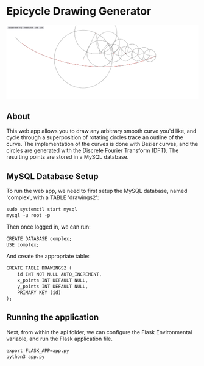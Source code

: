 # Epicycle Drawing Generator #

![Epicycle Drawing](images/Epicycle_example.png)

## About ##
This web app allows you to draw any arbitrary smooth curve you'd like, and cycle through a superposition of rotating circles trace an outline of the curve. The implementation of the curves is done with Bezier curves, and the circles are generated with the Discrete Fourier Transform (DFT). The resulting points are stored in a MySQL database.

## MySQL Database Setup ##
To run the web app, we need to first setup the MySQL database, named 'complex', with a TABLE 'drawings2':

```
sudo systemctl start mysql
mysql -u root -p
```

Then once logged in, we can run:

```
CREATE DATABASE complex;
USE complex;
```

And create the appropriate table:

```
CREATE TABLE DRAWINGS2 (
	id INT NOT NULL AUTO_INCREMENT,
	x_points INT DEFAULT NULL,
	y_points INT DEFAULT NULL,
	PRIMARY KEY (id)
);
```

## Running the application ##

Next, from within the api folder, we can configure the Flask Environmental variable, and run the Flask application file.

```
export FLASK_APP=app.py
python3 app.py
```





